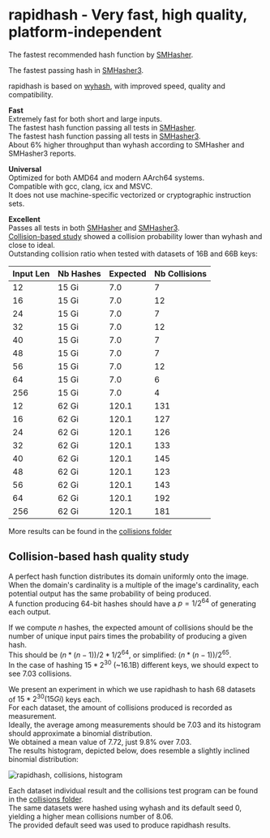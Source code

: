 rapidhash - Very fast, high quality, platform-independent
====

The fastest recommended hash function by [SMHasher](https://github.com/rurban/smhasher?tab=readme-ov-file#summary).  

The fastest passing hash in [SMHasher3](https://gitlab.com/fwojcik/smhasher3/-/blob/main/results/README.md#passing-hashes).  

rapidhash is based on [wyhash](https://github.com/wangyi-fudan/wyhash), with improved speed, quality and compatibility.  

**Fast**  
Extremely fast for both short and large inputs.  
The fastest hash function passing all tests in [SMHasher](https://github.com/rurban/smhasher?tab=readme-ov-file#smhasher).  
The fastest hash function passing all tests in [SMHasher3](https://gitlab.com/fwojcik/smhasher3/-/blob/main/results/README.md#passing-hashes).  
About 6% higher throughput than wyhash according to SMHasher and SMHasher3 reports.  

**Universal**  
Optimized for both AMD64 and modern AArch64 systems.  
Compatible with gcc, clang, icx and MSVC.  
It does not use machine-specific vectorized or cryptographic instruction sets.

**Excellent**  
Passes all tests in both [SMHasher](https://github.com/rurban/smhasher/blob/master/doc/rapidhash.txt) and [SMHasher3](https://gitlab.com/fwojcik/smhasher3/-/blob/main/results/raw/rapidhash.txt).  
[Collision-based study](https://github.com/Nicoshev/rapidhash/tree/master?tab=readme-ov-file#collision-based-hash-quality-study) showed a collision probability lower than wyhash and close to ideal.  
Outstanding collision ratio when tested with datasets of 16B and 66B keys: 

| Input Len | Nb Hashes | Expected | Nb Collisions | 
| --- | ---   | ---   | --- | 
| 12  | 15 Gi |   7.0 |   7 | 
| 16  | 15 Gi |   7.0 |  12 | 
| 24  | 15 Gi |   7.0 |   7 | 
| 32  | 15 Gi |   7.0 |  12 |
| 40  | 15 Gi |   7.0 |   7 | 
| 48  | 15 Gi |   7.0 |   7 |
| 56  | 15 Gi |   7.0 |  12 | 
| 64  | 15 Gi |   7.0 |   6 | 
| 256 | 15 Gi |   7.0 |   4 | 
| 12  | 62 Gi | 120.1 | 131 | 
| 16  | 62 Gi | 120.1 | 127 | 
| 24  | 62 Gi | 120.1 | 126 | 
| 32  | 62 Gi | 120.1 | 133 |
| 40  | 62 Gi | 120.1 | 145 | 
| 48  | 62 Gi | 120.1 | 123 | 
| 56  | 62 Gi | 120.1 | 143 | 
| 64  | 62 Gi | 120.1 | 192 |
| 256 | 62 Gi | 120.1 | 181 | 

More results can be found in the [collisions folder](https://github.com/Nicoshev/rapidhash/tree/master/collisions)  

Collision-based hash quality study
-------------------------

A perfect hash function distributes its domain uniformly onto the image.  
When the domain's cardinality is a multiple of the image's cardinality, each potential output has the same probability of being produced.  
A function producing 64-bit hashes should have a $p=1/2^{64}$ of generating each output.  

If we compute $n$ hashes, the expected amount of collisions should be the number of unique input pairs times the probability of producing a given hash.  
This should be $(n*(n-1))/2 * 1/2^{64}$, or simplified: $(n*(n-1))/2^{65}$.  
In the case of hashing $15*2^{30}$ (~16.1B) different keys, we should expect to see $7.03$ collisions.  

We present an experiment in which we use rapidhash to hash $68$ datasets of $15*2^{30}(15Gi)$ keys each.  
For each dataset, the amount of collisions produced is recorded as measurement.  
Ideally, the average among measurements should be $7.03$ and its histogram should approximate a binomial distribution.  
We obtained a mean value of $7.72$, just $9.8$% over $7.03$.  
The results histogram, depicted below, does resemble a slightly inclined binomial distribution:

![rapidhash, collisions, histogram](https://github.com/Nicoshev/rapidhash/assets/127915393/fc4c7c76-69b3-4d68-908b-f3e8723a32bb)

Each dataset individual result and the collisions test program can be found in the [collisions folder](https://github.com/Nicoshev/rapidhash/tree/master/collisions).  
The same datasets were hashed using wyhash and its default seed $0$, yielding a higher mean collisions number of $8.06$.  
The provided default seed was used to produce rapidhash results.  

